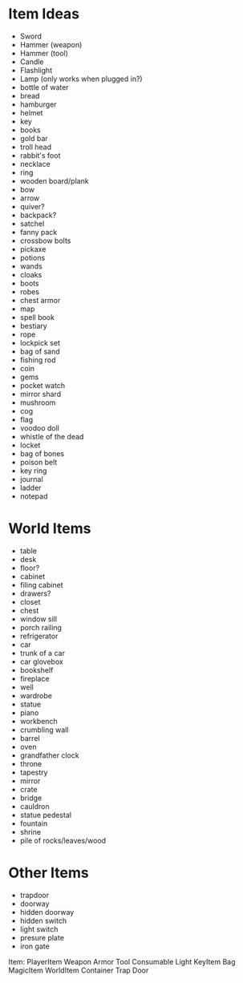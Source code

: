 # Item Ideas 
* Sword
* Hammer (weapon)
* Hammer (tool)
* Candle
* Flashlight
* Lamp (only works when plugged in?)
* bottle of water
* bread
* hamburger
* helmet
* key
* books
* gold bar
* troll head
* rabbit's foot
* necklace
* ring
* wooden board/plank
* bow
* arrow
* quiver?
* backpack?
* satchel
* fanny pack
* crossbow bolts
* pickaxe
* potions
* wands
* cloaks
* boots
* robes
* chest armor
* map
* spell book
* bestiary
* rope
* lockpick set
* bag of sand
* fishing rod
* coin
* gems
* pocket watch
* mirror shard
* mushroom
* cog
* flag
* voodoo doll
* whistle of the dead
* locket
* bag of bones
* poison belt
* key ring
* journal
* ladder
* notepad





# World Items
* table
* desk
* floor?
* cabinet
* filing cabinet
* drawers?
* closet
* chest
* window sill
* porch railing
* refrigerator
* car
* trunk of a car
* car glovebox
* bookshelf
* fireplace
* well
* wardrobe
* statue
* piano
* workbench
* crumbling wall
* barrel
* oven
* grandfather clock
* throne
* tapestry
* mirror
* crate
* bridge
* cauldron
* statue pedestal
* fountain
* shrine
* pile of rocks/leaves/wood




# Other Items
* trapdoor
* doorway
* hidden doorway
* hidden switch
* light switch
* presure plate
* iron gate




Item:
    PlayerItem
        Weapon
        Armor
        Tool
        Consumable
        Light
        KeyItem
        Bag
        MagicItem
    WorldItem
        Container
        Trap
        Door